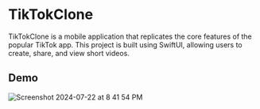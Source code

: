 # TikTokClone
TikTokClone is a mobile application that replicates the core features of the popular TikTok app. This project is built using SwiftUI, allowing users to create, share, and view short videos.

## Demo
![Screenshot 2024-07-22 at 8 41 54 PM](https://github.com/user-attachments/assets/df5bb7f8-85c0-411c-88fe-2a5c29578c66)
